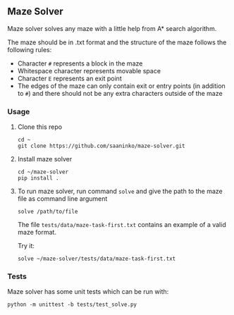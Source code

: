 ## Maze Solver

Maze solver solves any maze with a little help from A* search algorithm.

The maze should be in .txt format and the structure of the maze follows the following rules:
- Character `#` represents a block in the maze
- Whitespace character represents movable space
- Character `E` represents an exit point
- The edges of the maze can only contain exit or entry points (in addition to `#`)
    and there should not be any extra characters outside of the maze

### Usage

1) Clone this repo

    ```
    cd ~
    git clone https://github.com/saaninko/maze-solver.git
    ```

2) Install maze solver

    ```
    cd ~/maze-solver
    pip install .
    ```

2) To run maze solver, run command `solve` and give the path to the maze file as command line argument

    ```
    solve /path/to/file
    ```
    
    The file `tests/data/maze-task-first.txt` contains an example of a valid maze format.

    Try it:
    ```
    solve ~/maze-solver/tests/data/maze-task-first.txt
    ```

### Tests

Maze solver has some unit tests which can be run with:

```
python -m unittest -b tests/test_solve.py
```